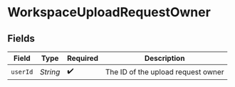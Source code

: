 # WorkspaceUploadRequestOwner


## Fields

| Field                              | Type                               | Required                           | Description                        |
| ---------------------------------- | ---------------------------------- | ---------------------------------- | ---------------------------------- |
| `userId`                           | *String*                           | :heavy_check_mark:                 | The ID of the upload request owner |
